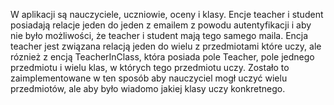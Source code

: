 W aplikacji są nauczyciele, uczniowie, oceny i klasy.
Encje teacher i student posiadają relacje jeden do jeden z emailem z powodu autentyfikacji i aby nie było możliwości,
że teacher i student mają tego samego maila.
Encja teacher jest związana relacją jeden do wielu z przedmiotami które uczy,
ale róznież z encją TeacherInClass, która posiada pole Teacher, pole jednego przedmiotu i wielu klas,
w których tego przedmiotu uczy. Zostało to zaimplementowane w ten sposób aby nauczyciel mogł uczyć wielu przedmiotów,
ale aby było wiadomo jakiej klasy uczy konkretnego.
